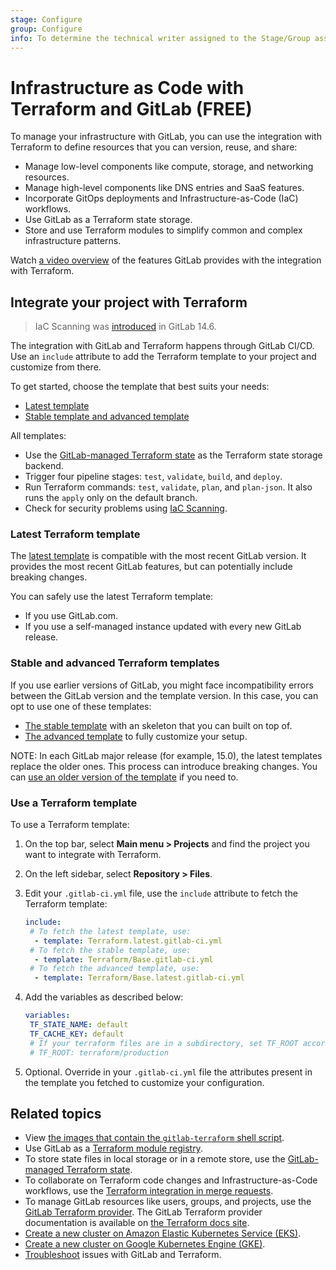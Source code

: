 ```yaml
---
stage: Configure
group: Configure
info: To determine the technical writer assigned to the Stage/Group associated with this page, see https://about.gitlab.com/handbook/product/ux/technical-writing/#assignments
---
```


# Infrastructure as Code with Terraform and GitLab **(FREE)**

To manage your infrastructure with GitLab, you can use the integration with
Terraform to define resources that you can version, reuse, and share:

- Manage low-level components like compute, storage, and networking resources.
- Manage high-level components like DNS entries and SaaS features.
- Incorporate GitOps deployments and Infrastructure-as-Code (IaC) workflows.
- Use GitLab as a Terraform state storage.
- Store and use Terraform modules to simplify common and complex infrastructure patterns.

<i class="fa fa-youtube-play youtube" aria-hidden="true"></i> Watch [a video overview](https://www.youtube.com/watch?v=iGXjUrkkzDI) of the features GitLab provides with the integration with Terraform.

## Integrate your project with Terraform

> IaC Scanning was [introduced](https://gitlab.com/groups/gitlab-org/-/epics/6655) in GitLab 14.6.

The integration with GitLab and Terraform happens through GitLab CI/CD.
Use an `include` attribute to add the Terraform template to your project and
customize from there.

To get started, choose the template that best suits your needs:

- [Latest template](#latest-terraform-template)
- [Stable template and advanced template](#stable-and-advanced-terraform-templates)

All templates:

- Use the [GitLab-managed Terraform state](terraform_state.md) as the Terraform state storage backend.
- Trigger four pipeline stages: `test`, `validate`, `build`, and `deploy`.
- Run Terraform commands: `test`, `validate`, `plan`, and `plan-json`. It also runs the `apply` only on the default branch.
- Check for security problems using [IaC Scanning](../../application_security/iac_scanning/index.md#configure-iac-scanning-manually).

### Latest Terraform template

The [latest template](https://gitlab.com/gitlab-org/gitlab/-/blob/master/lib/gitlab/ci/templates/Terraform.latest.gitlab-ci.yml)
is compatible with the most recent GitLab version. It provides the most recent
GitLab features, but can potentially include breaking changes.

You can safely use the latest Terraform template:

- If you use GitLab.com.
- If you use a self-managed instance updated with every new GitLab release.

### Stable and advanced Terraform templates

If you use earlier versions of GitLab, you might face incompatibility errors
between the GitLab version and the template version. In this case, you can opt
to use one of these templates:

- [The stable template](https://gitlab.com/gitlab-org/gitlab/-/blob/master/lib/gitlab/ci/templates/Terraform.gitlab-ci.yml) with an skeleton that you can built on top of.
- [The advanced template](https://gitlab.com/gitlab-org/gitlab/-/blob/master/lib/gitlab/ci/templates/Terraform/Base.gitlab-ci.yml) to fully customize your setup.

NOTE:
In each GitLab major release (for example, 15.0), the latest templates replace the older ones. This process can introduce breaking changes. You can [use an older version of the template](troubleshooting.md#use-an-older-version-of-the-template) if you need to.

### Use a Terraform template

To use a Terraform template:

1. On the top bar, select **Main menu > Projects** and find the project you want to integrate with Terraform.
1. On the left sidebar, select **Repository > Files**.
1. Edit your `.gitlab-ci.yml` file, use the `include` attribute to fetch the Terraform template:

   ```yaml
   include:
    # To fetch the latest template, use:
     - template: Terraform.latest.gitlab-ci.yml
    # To fetch the stable template, use:
     - template: Terraform/Base.gitlab-ci.yml
    # To fetch the advanced template, use:
     - template: Terraform/Base.latest.gitlab-ci.yml
   ```

1. Add the variables as described below:

   ```yaml
   variables:
    TF_STATE_NAME: default
    TF_CACHE_KEY: default
    # If your terraform files are in a subdirectory, set TF_ROOT accordingly. For example:
    # TF_ROOT: terraform/production
   ```

1. Optional. Override in your `.gitlab-ci.yml` file the attributes present
in the template you fetched to customize your configuration.

## Related topics

- View [the images that contain the `gitlab-terraform` shell script](https://gitlab.com/gitlab-org/terraform-images).
- Use GitLab as a [Terraform module registry](../../packages/terraform_module_registry/index.md).
- To store state files in local storage or in a remote store, use the [GitLab-managed Terraform state](terraform_state.md).
- To collaborate on Terraform code changes and Infrastructure-as-Code workflows, use the
  [Terraform integration in merge requests](mr_integration.md).
- To manage GitLab resources like users, groups, and projects, use the
  [GitLab Terraform provider](https://gitlab.com/gitlab-org/terraform-provider-gitlab).
  The GitLab Terraform provider documentation is available on [the Terraform docs site](https://registry.terraform.io/providers/gitlabhq/gitlab/latest/docs).
- [Create a new cluster on Amazon Elastic Kubernetes Service (EKS)](../clusters/connect/new_eks_cluster.md).
- [Create a new cluster on Google Kubernetes Engine (GKE)](../clusters/connect/new_gke_cluster.md).
- [Troubleshoot](troubleshooting.md) issues with GitLab and Terraform.

